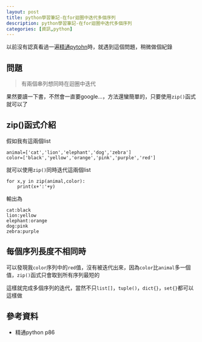 ```yaml
---
layout: post
title: python學習筆記-在for迴圈中迭代多個序列
description: python學習筆記-在for迴圈中迭代多個序列
categories: [資訊,python]
---
```

以前沒有認真看過一遍[精通pytohn](https://www.tenlong.com.tw/products/9789863477310?list_name=srh)時，就遇到這個問題，稍微做個紀錄

<!--more-->
## 問題
> 有兩個串列想同時在迴圈中迭代

果然要讀一下書，不然會一直要google...，方法還蠻簡單的，只要使用`zip()`函式就可以了

## zip()函式介紹

假如我有這兩個list
```
animal=['cat','lion','elephant','dog','zebra']
color=['black','yellow','orange','pink','purple','red']
```
就可以使用`zip()`同時迭代這兩個list

```
for x,y in zip(animal,color):
    print(x+':'+y)
```
輸出為
```
cat:black
lion:yellow
elephant:orange
dog:pink
zebra:purple
```
## 每個序列長度不相同時

可以發現我`color`序列中的`red`值，沒有被迭代出來，因為`color`比`animal`多一個值，`zip()`函式只會取到所有序列最短的


這樣就完成多個序列的迭代，當然不只`list[]`，`tuple()`，`dict{}`，`set{}`都可以這樣做

## 參考資料
* 精通python p86